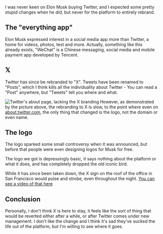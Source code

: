 <!-- 
# title: RIP Twitter, here comes 𝕏
# description: Elon Musk has killed Twitter and is trying to create the "everything app", X
# seo-description: Goodbye Twitter? What's different about X?
# categories: Tech News
# keywords: Twitter, X, Elon Musk, Post, Tweet, Xing, Repost, Twitter Blue, X Black, rebrand, tesla, 𝕏
# image: x.png
# date: 2023-8-1
-->

I was never keen on Elon Musk buying Twitter, and I expected some pretty stupid changes when he did, but never for the platform to entirely rebrand.

## The "everything app"
Elon Musk expressed interest in a social media app more than Twitter, a home for videos, photos, text and more. Actually, something like this already exists, "WeChat" is a Chinese messaging, social media and mobile payment app developed by Tencent. 

## 𝕏
Twitter has since be rebranded to "X". Tweets have been renamed to "Posts", which I think kills all the individuality about Twitter - You can read a "Post" anywhere, but "Tweets" tell you where and what.

![Twitter's about page, lacking the X branding](https://pbs.twimg.com/media/F2bwHWZWcAAnySS?format=jpg&name=large)
However, as demonstrated by the picture above, the rebranding to X is slow, to the point where even on [about.twitter.com](about.twitter.com), the only thing that changed is the logo, not the domain or even name.

## The logo
The logo sparked some small controversy when it was announced, but before that people were even designing logos for Musk for free.

The logo we got is depressingly basic, it says nothing about the platform or what it does, and has completely dropped the old iconic bird.

While it has since been taken down, the X sign on the roof of the office in San Francisco would pulse and strobe, even throughout the night. [You can see a video of that here](https://twitter.com/realchrisjbeale/status/1685399749166551040?s=20)

## Conclusion
Personally, I don't think X is here to stay, it feels like the sort of thing that would be reverted either after a while, or after Twitter comes under new management. I don't like the change and I think it's sad they've sucked the life out of the platform, but I'm willing to see where it goes.